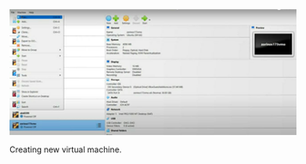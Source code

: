 <img src="https://github.com/hawire/Xubuntu-OS-24.04/blob/main/installation%20steps.md/photo_2025-05-15_11-28-04.jpg?raw=true" alt="new virtuale machine" width="600">
<p>Creating new virtual machine.</p>

